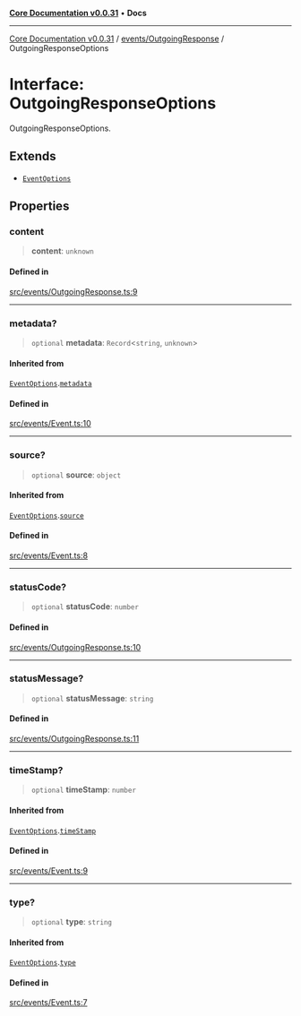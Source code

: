 [**Core Documentation v0.0.31**](../../../README.md) • **Docs**

***

[Core Documentation v0.0.31](../../../modules.md) / [events/OutgoingResponse](../README.md) / OutgoingResponseOptions

# Interface: OutgoingResponseOptions

OutgoingResponseOptions.

## Extends

- [`EventOptions`](../../Event/interfaces/EventOptions.md)

## Properties

### content

> **content**: `unknown`

#### Defined in

[src/events/OutgoingResponse.ts:9](https://github.com/stonemjs/core/blob/40e6656006329b0d27f05f845f48db22a574f5ce/src/events/OutgoingResponse.ts#L9)

***

### metadata?

> `optional` **metadata**: `Record`\<`string`, `unknown`\>

#### Inherited from

[`EventOptions`](../../Event/interfaces/EventOptions.md).[`metadata`](../../Event/interfaces/EventOptions.md#metadata)

#### Defined in

[src/events/Event.ts:10](https://github.com/stonemjs/core/blob/40e6656006329b0d27f05f845f48db22a574f5ce/src/events/Event.ts#L10)

***

### source?

> `optional` **source**: `object`

#### Inherited from

[`EventOptions`](../../Event/interfaces/EventOptions.md).[`source`](../../Event/interfaces/EventOptions.md#source)

#### Defined in

[src/events/Event.ts:8](https://github.com/stonemjs/core/blob/40e6656006329b0d27f05f845f48db22a574f5ce/src/events/Event.ts#L8)

***

### statusCode?

> `optional` **statusCode**: `number`

#### Defined in

[src/events/OutgoingResponse.ts:10](https://github.com/stonemjs/core/blob/40e6656006329b0d27f05f845f48db22a574f5ce/src/events/OutgoingResponse.ts#L10)

***

### statusMessage?

> `optional` **statusMessage**: `string`

#### Defined in

[src/events/OutgoingResponse.ts:11](https://github.com/stonemjs/core/blob/40e6656006329b0d27f05f845f48db22a574f5ce/src/events/OutgoingResponse.ts#L11)

***

### timeStamp?

> `optional` **timeStamp**: `number`

#### Inherited from

[`EventOptions`](../../Event/interfaces/EventOptions.md).[`timeStamp`](../../Event/interfaces/EventOptions.md#timestamp)

#### Defined in

[src/events/Event.ts:9](https://github.com/stonemjs/core/blob/40e6656006329b0d27f05f845f48db22a574f5ce/src/events/Event.ts#L9)

***

### type?

> `optional` **type**: `string`

#### Inherited from

[`EventOptions`](../../Event/interfaces/EventOptions.md).[`type`](../../Event/interfaces/EventOptions.md#type)

#### Defined in

[src/events/Event.ts:7](https://github.com/stonemjs/core/blob/40e6656006329b0d27f05f845f48db22a574f5ce/src/events/Event.ts#L7)

